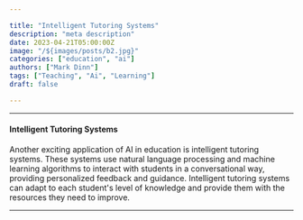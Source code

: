```yaml
---

title: "Intelligent Tutoring Systems"
description: "meta description"
date: 2023-04-21T05:00:00Z
image: "/${images/posts/b2.jpg}"
categories: ["education", "ai"]
authors: ["Mark Dinn"]
tags: ["Teaching", "Ai", "Learning"]
draft: false

---
```


---

#### Intelligent Tutoring Systems

Another exciting application of AI in education is intelligent tutoring systems. These systems use natural language processing and machine learning algorithms to interact with students in a conversational way, providing personalized feedback and guidance. Intelligent tutoring systems can adapt to each student's level of knowledge and provide them with the resources they need to improve.



---

